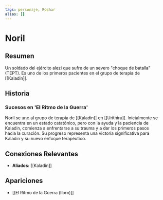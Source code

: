 ```yaml
---
tags: personaje, Roshar
alias: []
---
```


# Noril

## Resumen
Un soldado del ejército alezi que sufre de un severo "choque de batalla" (TEPT). Es uno de los primeros pacientes en el grupo de terapia de [[Kaladin]].

## Historia
### Sucesos en 'El Ritmo de la Guerra'
Noril se une al grupo de terapia de [[Kaladin]] en [[Urithiru]]. Inicialmente se encuentra en un estado catatónico, pero con la ayuda y la paciencia de Kaladin, comienza a enfrentarse a su trauma y a dar los primeros pasos hacia la curación. Su progreso representa una victoria significativa para Kaladin y su nuevo enfoque terapéutico.

## Conexiones Relevantes
* **Aliados:** [[Kaladin]]

## Apariciones
* [[El Ritmo de la Guerra (libro)]]
